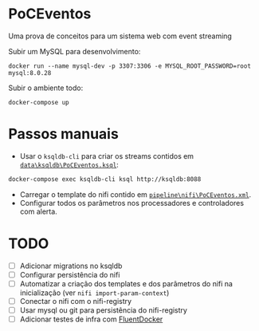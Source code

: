 # PoCEventos
Uma prova de conceitos para um sistema web com event streaming

Subir um MySQL para desenvolvimento:
```
docker run --name mysql-dev -p 3307:3306 -e MYSQL_ROOT_PASSWORD=root mysql:8.0.28
```

Subir o ambiente todo:
```
docker-compose up
```

# Passos manuais
- Usar o `ksqldb-cli` para criar os streams contidos em [`data\ksqldb\PoCEventos.ksql`](data/ksqldb/PoCEventos.ksql):
```bash
docker-compose exec ksqldb-cli ksql http://ksqldb:8088
```

- Carregar o template do nifi contido em [`pipeline\nifi\PoCEventos.xml`](pipeline/nifi/PocEventos.xml).
- Configurar todos os parâmetros nos processadores e controladores com alerta.

# TODO
- [ ] Adicionar migrations no ksqldb
- [ ] Configurar persistência do nifi
- [ ] Automatizar a criação dos templates e dos parâmetros do nifi na inicialização (ver `nifi import-param-context`)
- [ ] Conectar o nifi com o nifi-registry
- [ ] Usar mysql ou git para persistência do nifi-registry
- [ ] Adicionar testes de infra com [FluentDocker](https://github.com/mariotoffia/FluentDocker)
